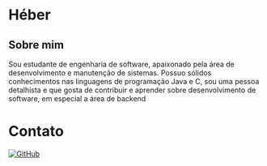 # Héber

## Sobre mim
Sou estudante de engenharia de software, apaixonado pela área de desenvolvimento e manutenção de sistemas. Possuo sólidos conhecimentos nas linguagens de programação Java e C, sou uma pessoa detalhista e que gosta de contribuir e aprender sobre desenvolvimento de software, em especial a área de backend

# Contato
[![GitHub](https://img.shields.io/badge/GitHub-100000?style=for-the-badge&logo=github&logoColor=white)](https://github.com/Heber-g)